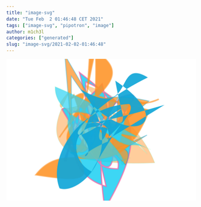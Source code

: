 ```yaml
---
title: "image-svg"
date: "Tue Feb  2 01:46:48 CET 2021"
tags: ["image-svg", "pipotron", "image"]
author: m1ch3l
categories: ["generated"]
slug: "image-svg/2021-02-02-01:46:48"
---
```


![](image.svg)
